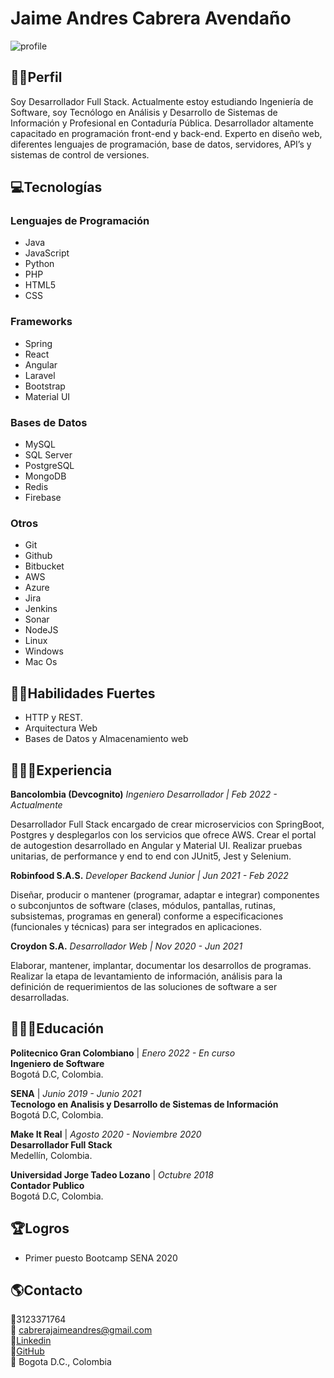 ﻿# Jaime Andres Cabrera Avendaño

<img src="https://i.ibb.co/C0ZP68z/profile.jpg" alt="profile" border="0"></a>

## 🧔🏾Perfil

Soy Desarrollador Full Stack. Actualmente estoy estudiando Ingeniería de Software, soy Tecnólogo en Análisis y Desarrollo de Sistemas de Información y Profesional en Contaduría Pública. Desarrollador altamente capacitado en programación front-end y back-end. Experto en diseño web, diferentes lenguajes de programación, base de datos, servidores, API’s y sistemas de control de versiones.

## 💻Tecnologías

### Lenguajes de Programación

* Java
* JavaScript
* Python
* PHP
* HTML5
* CSS

### Frameworks

* Spring
* React
* Angular
* Laravel
* Bootstrap
* Material UI

### Bases de Datos

* MySQL
* SQL Server
* PostgreSQL
* MongoDB
* Redis
* Firebase

### Otros

* Git
* Github
* Bitbucket
* AWS
* Azure
* Jira
* Jenkins
* Sonar
* NodeJS
* Linux
* Windows
* Mac Os  

## 💪🏾Habilidades Fuertes

* HTTP y REST.
* Arquitectura Web
* Bases de Datos y Almacenamiento web

## 👨🏾‍💻Experiencia

**Bancolombia (Devcognito)**
*Ingeniero Desarrollador | Feb 2022 - Actualmente*

Desarrollador Full Stack encargado de crear microservicios con SpringBoot, Postgres y desplegarlos con los servicios que ofrece AWS. Crear el portal de autogestion desarrollado en Angular y Material UI.
Realizar pruebas unitarias, de performance y end to end con JUnit5, Jest y Selenium.

**Robinfood S.A.S.**
*Developer Backend Junior | Jun 2021 - Feb 2022*

Diseñar, producir o mantener (programar, adaptar e integrar) componentes o subconjuntos de software (clases, módulos, pantallas, rutinas, subsistemas, programas en general) conforme a especificaciones (funcionales y técnicas) para ser integrados en aplicaciones.

**Croydon S.A.**
*Desarrollador Web | Nov 2020 - Jun 2021*  

Elaborar, mantener, implantar, documentar los desarrollos de programas.
Realizar la etapa de levantamiento de información, análisis para la definición de requerimientos de las soluciones de software a ser desarrolladas.

## 👨🏾‍🎓Educación

**Politecnico Gran Colombiano** | *Enero 2022 - En curso*  
**Ingeniero de Software**  
Bogotá D.C, Colombia.

**SENA** | *Junio 2019 - Junio 2021*  
**Tecnologo en Analisis y Desarrollo de Sistemas de Información**  
Bogotá D.C, Colombia.

**Make It Real** | *Agosto 2020 - Noviembre 2020*  
**Desarrollador Full Stack**  
Medellín, Colombia.

**Universidad Jorge Tadeo Lozano** | *Octubre 2018*  
**Contador Publico**  
Bogotá D.C, Colombia.

## 🏆Logros

* Primer puesto Bootcamp SENA 2020

## 🌎Contacto

📱3123371764  
📧 cabrerajaimeandres@gmail.com  
🔗[Linkedin](https://www.linkedin.com/in/jaimeacabreraa/)  
🔗[GitHub](https://github.com/jaimecabrera911)  
🏡 Bogota D.C., Colombia
